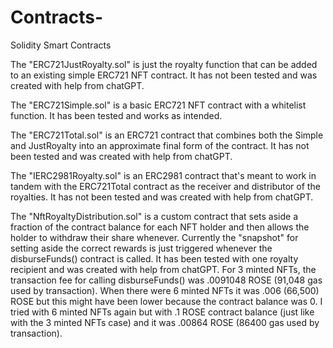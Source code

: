 # Contracts-

Solidity Smart Contracts

The "ERC721JustRoyalty.sol" is just the royalty function that can be added to an existing simple ERC721 NFT contract. It has not been tested and was created with help from chatGPT.

The "ERC721Simple.sol" is a basic ERC721 NFT contract with a whitelist function. It has been tested and works as intended.

The "ERC721Total.sol" is an ERC721 contract that combines both the Simple and JustRoyalty into an approximate final form of the contract. It has not been tested and was created with help from chatGPT.

The "IERC2981Royalty.sol" is an ERC2981 contract that's meant to work in tandem with the ERC721Total contract as the receiver and distributor of the royalties. It has not been tested and was created with help from chatGPT.

The "NftRoyaltyDistribution.sol" is a custom contract that sets aside a fraction of the contract balance for each NFT holder and then allows the holder to withdraw their share whenever. Currently the "snapshot" for setting aside the correct rewards is just triggered whenever the disburseFunds() contract is called. It has been tested with one royalty recipient and was created with help from chatGPT. For 3 minted NFTs, the transaction fee for calling disburseFunds() was .0091048 ROSE (91,048 gas used by transaction). When there were 6 minted NFTs it was .006 (66,500) ROSE but this might have been lower because the contract balance was 0. I tried with 6 minted NFTs again but with .1 ROSE contract balance (just like with the 3 minted NFTs case) and it was .00864 ROSE (86400 gas used by transaction).
